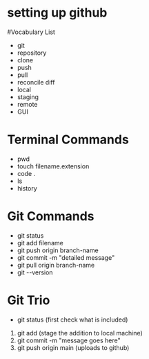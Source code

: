 # setting up github

#Vocabulary List
- git
- repository
- clone
- push
- pull
- reconcile diff
- local
- staging
- remote
- GUI

# Terminal Commands
- pwd
- touch filename.extension
- code .
- ls
- history

# Git Commands
- git status 
- git add filename
- git push origin branch-name
- git commit -m "detailed message"
- git pull origin branch-name
- git --version

# Git Trio
- git status (first check what is included)
1. git add (stage the addition to local machine)
2. git commit -m "message goes here"
3. git push origin main (uploads to github)